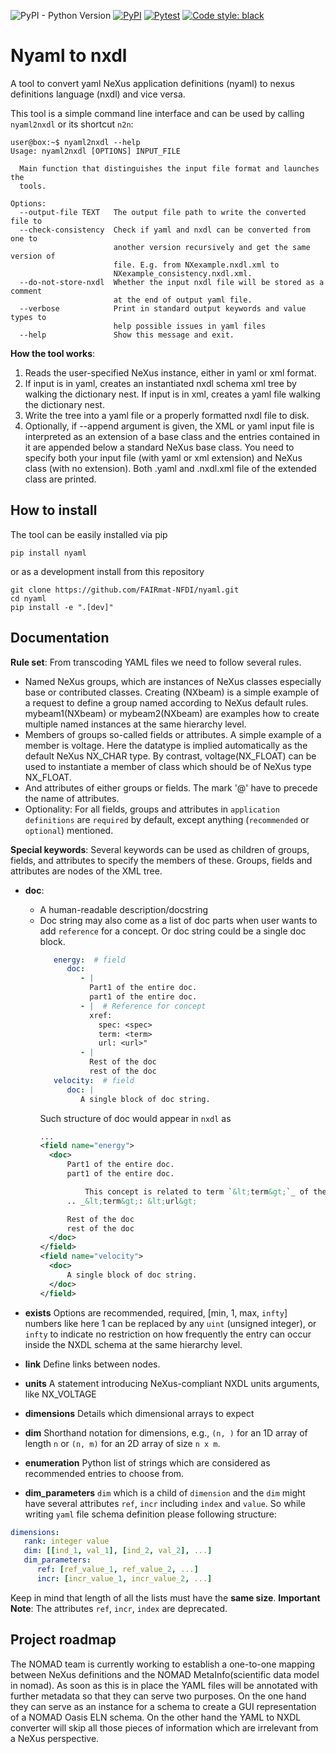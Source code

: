 ![PyPI - Python Version](https://img.shields.io/pypi/pyversions/nyaml) [![PyPI](https://img.shields.io/pypi/v/nyaml)](https://pypi.org/project/nyaml/) [![Pytest](https://github.com/FAIRmat-NFDI/nyaml/actions/workflows/pytest.yaml/badge.svg)](https://github.com/FAIRmat-NFDI/nyaml/actions/workflows/pytest.yaml) [![Code style: black](https://img.shields.io/badge/code%20style-black-000000.svg)](https://github.com/psf/black)

# Nyaml to nxdl

A tool to convert yaml NeXus application definitions (nyaml) to nexus definitions language (nxdl) and vice versa.

This tool is a simple command line interface and can be used by calling `nyaml2nxdl` or its shortcut `n2n`:

```console
user@box:~$ nyaml2nxdl --help
Usage: nyaml2nxdl [OPTIONS] INPUT_FILE

  Main function that distinguishes the input file format and launches the
  tools.

Options:
  --output-file TEXT   The output file path to write the converted file to
  --check-consistency  Check if yaml and nxdl can be converted from one to
                       another version recursively and get the same version of
                       file. E.g. from NXexample.nxdl.xml to
                       NXexample_consistency.nxdl.xml.
  --do-not-store-nxdl  Whether the input nxdl file will be stored as a comment
                       at the end of output yaml file.
  --verbose            Print in standard output keywords and value types to
                       help possible issues in yaml files
  --help               Show this message and exit.
```

**How the tool works**:
1. Reads the user-specified NeXus instance, either in yaml or xml format.
2. If input is in yaml, creates an instantiated nxdl schema xml tree by walking the dictionary nest.
   If input is in xml, creates a yaml file walking the dictionary nest.
3. Write the tree into a yaml file or a properly formatted nxdl file to disk.
4. Optionally, if --append argument is given,
   the XML or yaml input file is interpreted as an extension of a base class and the entries contained in it
   are appended below a standard NeXus base class.
   You need to specify both your input file (with yaml or xml extension) and NeXus class (with no extension).
   Both .yaml and .nxdl.xml file of the extended class are printed.


## How to install

The tool can be easily installed via pip

```
pip install nyaml
```

or as a development install from this repository

```
git clone https://github.com/FAIRmat-NFDI/nyaml.git
cd nyaml
pip install -e ".[dev]"
```

## Documentation

**Rule set**: From transcoding YAML files we need to follow several rules.
* Named NeXus groups, which are instances of NeXus classes especially base or contributed classes. Creating (NXbeam) is a simple example of a request to define a group named according to NeXus default rules. mybeam1(NXbeam) or mybeam2(NXbeam) are examples how to create multiple named instances at the same hierarchy level.
* Members of groups so-called fields or attributes. A simple example of a member is voltage. Here the datatype is implied automatically as the default NeXus NX_CHAR type.  By contrast, voltage(NX_FLOAT) can be used to instantiate a member of class which should be of NeXus type NX_FLOAT.
* And attributes of either groups or fields. The mark '\@' have to precede the name of attributes.
* Optionality: For all fields, groups and attributes in `application definitions` are `required` by default, except anything (`recommended` or `optional`) mentioned.

**Special keywords**: Several keywords can be used as children of groups, fields, and attributes to specify the members of these. Groups, fields and attributes are nodes of the XML tree.
* **doc**:
   - A human-readable description/docstring
   - Doc string may also come as a list of doc parts when user wants to add `reference` for a concept. Or doc string could be a single doc block.
      ```yaml
         energy:  # field
            doc:
               - |
                 Part1 of the entire doc.
                 part1 of the entire doc.
               - |  # Reference for concept
                 xref:
                   spec: <spec>
                   term: <term>
                   url: <url>"
               - |
                 Rest of the doc
                 rest of the doc
         velocity:  # field
            doc: |
               A single block of doc string.
      ```
      Such structure of doc would appear in `nxdl` as
      ```xml
      ...
      <field name="energy">
        <doc>
            Part1 of the entire doc.
            part1 of the entire doc.

                This concept is related to term `&lt;term&gt;`_ of the &lt;spec&gt; standard.
            .. _&lt;term&gt;: &lt;url&gt;

            Rest of the doc
            rest of the doc
        </doc>
      </field>
      <field name="velocity">
        <doc>
            A single block of doc string.
        </doc>
      </field>
      ```



* **exists** Options are recommended, required, [min, 1, max, `infty`] numbers like here 1 can be replaced by any `uint` (unsigned integer), or `infty` to indicate no restriction on how frequently the entry can occur inside the NXDL schema at the same hierarchy level.
* **link** Define links between nodes.
* **units** A statement introducing NeXus-compliant NXDL units arguments, like NX_VOLTAGE
* **dimensions** Details which dimensional arrays to expect
* **dim** Shorthand notation for dimensions, e.g., `(n, )` for an 1D array of length `n` or `(n, m)` for an 2D array of size `n x m`.
* **enumeration** Python list of strings which are considered as recommended entries to choose from.
* **dim_parameters** `dim` which is a child of `dimension` and the `dim` might have several attributes `ref`,
`incr` including `index` and `value`. So while writing `yaml` file schema definition please following structure:
```yaml
dimensions:
   rank: integer value
   dim: [[ind_1, val_1], [ind_2, val_2], ...]
   dim_parameters:
      ref: [ref_value_1, ref_value_2, ...]
      incr: [incr_value_1, incr_value_2, ...]
```
Keep in mind that length of all the lists must have the **same size**.
**Important Note**: The attributes `ref`, `incr`, `index` are deprecated.

## Project roadmap

The NOMAD team is currently working to establish a one-to-one mapping between NeXus definitions and the NOMAD MetaInfo(scientific data model in nomad). As soon as this is in place the YAML files will be annotated with further metadata so that they can serve two purposes. On the one hand they can serve as an instance for a schema to create a GUI representation of a NOMAD Oasis ELN schema. On the other hand the YAML to NXDL converter will skip all those pieces of information which are irrelevant from a NeXus perspective.
